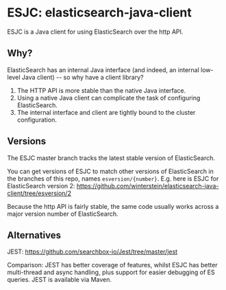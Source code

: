 # ESJC: elasticsearch-java-client

ESJC is a Java client for using ElasticSearch over the http API.

## Why?

ElasticSearch has an internal Java interface (and indeed, an internal low-level Java client) -- so why have a client library?

1. The HTTP API is more stable than the native Java interface.
2. Using a native Java client can complicate the task of configuring ElasticSearch.
3. The internal interface and client are tightly bound to the cluster configuration.

## Versions

The ESJC master branch tracks the latest stable version of ElasticSearch.

You can get versions of ESJC to match other versions of ElasticSearch in the branches of this repo, names `esversion/{number}`. 
E.g. here is ESJC for ElasticSearch version 2: https://github.com/winterstein/elasticsearch-java-client/tree/esversion/2

Because the http API is fairly stable, the same code usually works across a major version number of ElasticSearch.

## Alternatives

JEST: https://github.com/searchbox-io/Jest/tree/master/jest

Comparison: JEST has better coverage of features, whilst ESJC has better multi-thread and async handling, plus support for easier debugging of ES queries. JEST is available via Maven.

